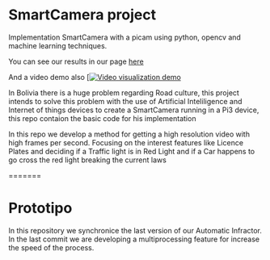 # SmartCamera project

Implementation SmartCamera with a picam using python, opencv and machine learning techniques.

You can see our results in our page [here](http://deepmicrosystems.com/visual/)

And a video demo also 
[[![Video visualization demo](https://i.ytimg.com/vi/4Ew56N_uMIk/2.jpg)](https://youtu.be/4Ew56N_uMIk)


In Bolivia there is a huge problem regarding Road culture, this project intends to solve this problem with the use of Artificial Inteliligence and Internet of things devices to create a SmartCamera running in a Pi3 device, this repo contaion the basic code for his implementation

In this repo we develop a method for getting a high resolution video with high frames per second. Focusing on the interest features like Licence Plates and deciding if a Traffic light is in Red Light and if a Car happens to go cross the red light breaking the current laws


=======
# Prototipo
In this repository we synchronice the last version of our Automatic Infractor. In the last commit we are developing a multiprocessing feature for increase the speed of the process.
